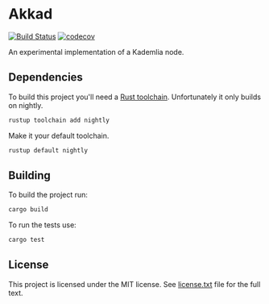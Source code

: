 # Akkad

[![Build Status](https://travis-ci.org/ureeves/akkad.svg?branch=master)](https://travis-ci.org/ureeves/akkad)
[![codecov](https://codecov.io/gh/ureeves/akkad/branch/master/graph/badge.svg)](https://codecov.io/gh/ureeves/akkad)

An experimental implementation of a Kademlia node.

## Dependencies

To build this project you'll need a [Rust toolchain](https://www.rust-lang.org/tools/install).
Unfortunately it only builds on nightly.

```sh
rustup toolchain add nightly
```

Make it your default toolchain.

```sh
rustup default nightly
```

## Building

To build the project run:

```sh
cargo build
```

To run the tests use:

```sh
cargo test
```

## License

This project is licensed under the MIT license.
See [license.txt](license.txt) file for the full text.
